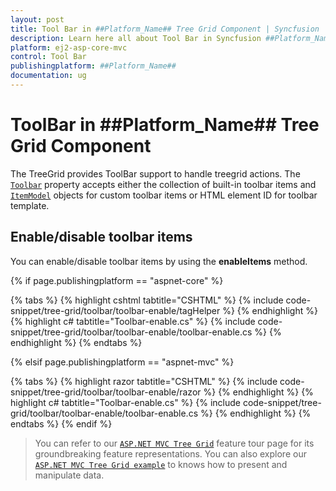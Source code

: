 ```yaml
---
layout: post
title: Tool Bar in ##Platform_Name## Tree Grid Component | Syncfusion
description: Learn here all about Tool Bar in Syncfusion ##Platform_Name## Tree Grid component of Syncfusion Essential JS 2 and more.
platform: ej2-asp-core-mvc
control: Tool Bar
publishingplatform: ##Platform_Name##
documentation: ug
---
```



# ToolBar in ##Platform_Name## Tree Grid Component

The TreeGrid provides ToolBar support to handle treegrid actions. The [`Toolbar`](https://help.syncfusion.com/cr/cref_files/aspnetcore-js2/Syncfusion.EJ2~Syncfusion.EJ2.TreeGrid.TreeGrid~Toolbar.html) property accepts either the collection of built-in toolbar items and [`ItemModel`](https://help.syncfusion.com/cr/cref_files/aspnetcore-js2/Syncfusion.EJ2~Syncfusion.EJ2.Navigations.ToolbarItem_members.html) objects for custom toolbar items or HTML element ID for toolbar template.



## Enable/disable toolbar items

You can enable/disable toolbar items by using the **enableItems** method.

{% if page.publishingplatform == "aspnet-core" %}

{% tabs %}
{% highlight cshtml tabtitle="CSHTML" %}
{% include code-snippet/tree-grid/toolbar/toolbar-enable/tagHelper %}
{% endhighlight %}
{% highlight c# tabtitle="Toolbar-enable.cs" %}
{% include code-snippet/tree-grid/toolbar/toolbar-enable/toolbar-enable.cs %}
{% endhighlight %}
{% endtabs %}

{% elsif page.publishingplatform == "aspnet-mvc" %}

{% tabs %}
{% highlight razor tabtitle="CSHTML" %}
{% include code-snippet/tree-grid/toolbar/toolbar-enable/razor %}
{% endhighlight %}
{% highlight c# tabtitle="Toolbar-enable.cs" %}
{% include code-snippet/tree-grid/toolbar/toolbar-enable/toolbar-enable.cs %}
{% endhighlight %}
{% endtabs %}
{% endif %}



> You can refer to our [`ASP.NET MVC Tree Grid`](https://www.syncfusion.com/aspnet-mvc-ui-controls/tree-grid) feature tour page for its groundbreaking feature representations. You can also explore our [`ASP.NET MVC Tree Grid example`](https://ej2.syncfusion.com/aspnetmvc/TreeGrid/Overview#/material) to knows how to present and manipulate data.